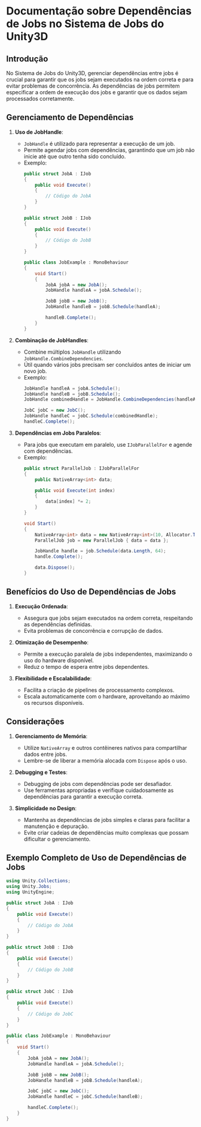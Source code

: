 
# Documentação sobre Dependências de Jobs no Sistema de Jobs do Unity3D

## Introdução

No Sistema de Jobs do Unity3D, gerenciar dependências entre jobs é crucial para garantir que os jobs sejam executados na ordem correta e para evitar problemas de concorrência. As dependências de jobs permitem especificar a ordem de execução dos jobs e garantir que os dados sejam processados corretamente.

## Gerenciamento de Dependências

1. **Uso de JobHandle**:
   - `JobHandle` é utilizado para representar a execução de um job.
   - Permite agendar jobs com dependências, garantindo que um job não inicie até que outro tenha sido concluído.
   - Exemplo:
     ```csharp
     public struct JobA : IJob
     {
         public void Execute()
         {
             // Código do JobA
         }
     }

     public struct JobB : IJob
     {
         public void Execute()
         {
             // Código do JobB
         }
     }

     public class JobExample : MonoBehaviour
     {
         void Start()
         {
             JobA jobA = new JobA();
             JobHandle handleA = jobA.Schedule();

             JobB jobB = new JobB();
             JobHandle handleB = jobB.Schedule(handleA);

             handleB.Complete();
         }
     }
     ```

2. **Combinação de JobHandles**:
   - Combine múltiplos `JobHandle` utilizando `JobHandle.CombineDependencies`.
   - Útil quando vários jobs precisam ser concluídos antes de iniciar um novo job.
   - Exemplo:
     ```csharp
     JobHandle handleA = jobA.Schedule();
     JobHandle handleB = jobB.Schedule();
     JobHandle combinedHandle = JobHandle.CombineDependencies(handleA, handleB);

     JobC jobC = new JobC();
     JobHandle handleC = jobC.Schedule(combinedHandle);
     handleC.Complete();
     ```

3. **Dependências em Jobs Paralelos**:
   - Para jobs que executam em paralelo, use `IJobParallelFor` e agende com dependências.
   - Exemplo:
     ```csharp
     public struct ParallelJob : IJobParallelFor
     {
         public NativeArray<int> data;

         public void Execute(int index)
         {
             data[index] *= 2;
         }
     }

     void Start()
     {
         NativeArray<int> data = new NativeArray<int>(10, Allocator.TempJob);
         ParallelJob job = new ParallelJob { data = data };

         JobHandle handle = job.Schedule(data.Length, 64);
         handle.Complete();

         data.Dispose();
     }
     ```

## Benefícios do Uso de Dependências de Jobs

1. **Execução Ordenada**:
   - Assegura que jobs sejam executados na ordem correta, respeitando as dependências definidas.
   - Evita problemas de concorrência e corrupção de dados.

2. **Otimização de Desempenho**:
   - Permite a execução paralela de jobs independentes, maximizando o uso do hardware disponível.
   - Reduz o tempo de espera entre jobs dependentes.

3. **Flexibilidade e Escalabilidade**:
   - Facilita a criação de pipelines de processamento complexos.
   - Escala automaticamente com o hardware, aproveitando ao máximo os recursos disponíveis.

## Considerações

1. **Gerenciamento de Memória**:
   - Utilize `NativeArray` e outros contêineres nativos para compartilhar dados entre jobs.
   - Lembre-se de liberar a memória alocada com `Dispose` após o uso.

2. **Debugging e Testes**:
   - Debugging de jobs com dependências pode ser desafiador.
   - Use ferramentas apropriadas e verifique cuidadosamente as dependências para garantir a execução correta.

3. **Simplicidade no Design**:
   - Mantenha as dependências de jobs simples e claras para facilitar a manutenção e depuração.
   - Evite criar cadeias de dependências muito complexas que possam dificultar o gerenciamento.

## Exemplo Completo de Uso de Dependências de Jobs

```csharp
using Unity.Collections;
using Unity.Jobs;
using UnityEngine;

public struct JobA : IJob
{
    public void Execute()
    {
        // Código do JobA
    }
}

public struct JobB : IJob
{
    public void Execute()
    {
        // Código do JobB
    }
}

public struct JobC : IJob
{
    public void Execute()
    {
        // Código do JobC
    }
}

public class JobExample : MonoBehaviour
{
    void Start()
    {
        JobA jobA = new JobA();
        JobHandle handleA = jobA.Schedule();

        JobB jobB = new JobB();
        JobHandle handleB = jobB.Schedule(handleA);

        JobC jobC = new JobC();
        JobHandle handleC = jobC.Schedule(handleB);

        handleC.Complete();
    }
}
```

